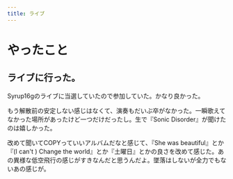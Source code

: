 ```yaml
---
title: ライブ
---
```


# やったこと

## ライブに行った。

Syrup16gのライブに当選していたので参加していた。かなり良かった。

もう解散前の安定しない感じはなくて、演奏もだいぶ卒がなかった。一瞬歌えてなかった場所があったけど一つだけだったし。生で『Sonic Disorder』が聞けたのは嬉しかった。

改めて聞いてCOPYっていいアルバムだなと感じて、『She was beautiful』とか『(I can't ) Change the world』とか『土曜日』とかの良さを改めて感じた。あの異様な低空飛行の感じがすきなんだと思うんだよ。墜落はしないが全力でもないあの感じが。

<blockquote class="imgur-embed-pub" lang="en" data-id="a/mIn5n"><a href="//imgur.com/mIn5n"></a></blockquote><script async src="//s.imgur.com/min/embed.js" charset="utf-8"></script>